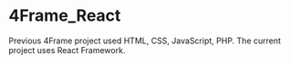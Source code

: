 # 4Frame_React
Previous 4Frame project used HTML, CSS, JavaScript, PHP.
The current project uses React Framework.
